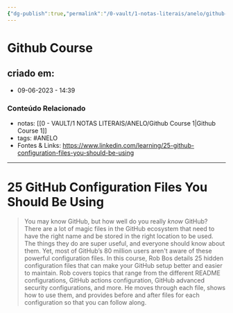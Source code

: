 ```yaml
---
{"dg-publish":true,"permalink":"/0-vault/1-notas-literais/anelo/github-course/","tags":["ANELO"],"dgHomeLink":true,"dgShowLocalGraph":true,"dgShowFileTree":true,"dgEnableSearch":true,"noteIcon":""}
---
```


# Github Course

## criado em: 
-  09-06-2023 - 14:39

### Conteúdo Relacionado
- notas: [[0 - VAULT/1 NOTAS LITERAIS/ANELO/Github Course 1\|Github Course 1]]
- tags: #ANELO  
- Fontes & Links: 
https://www.linkedin.com/learning/25-github-configuration-files-you-should-be-using
---

#  25 GitHub Configuration Files You Should Be Using

>You may know GitHub, but how well do you really _know_ GitHub? There are a lot of magic files in the GitHub ecosystem that need to have the right name and be stored in the right location to be used. The things they do are super useful, and everyone should know about them. Yet, most of GitHub’s 80 million users aren't aware of these powerful configuration files. In this course, Rob Bos details 25 hidden configuration files that can make your GitHub setup better and easier to maintain. Rob covers topics that range from the different README configurations, GitHub actions configuration, GitHub advanced security configurations, and more. He moves through each file, shows how to use them, and provides before and after files for each configuration so that you can follow along.


